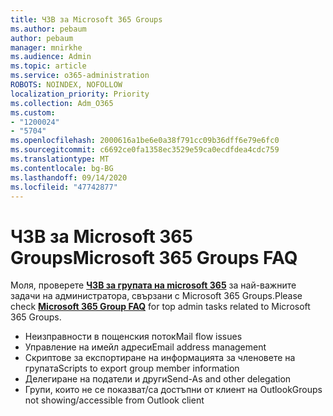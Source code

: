 ```yaml
---
title: ЧЗВ за Microsoft 365 Groups
ms.author: pebaum
author: pebaum
manager: mnirkhe
ms.audience: Admin
ms.topic: article
ms.service: o365-administration
ROBOTS: NOINDEX, NOFOLLOW
localization_priority: Priority
ms.collection: Adm_O365
ms.custom:
- "1200024"
- "5704"
ms.openlocfilehash: 2000616a1be6e0a38f791cc09b36dff6e79e6fc0
ms.sourcegitcommit: c6692ce0fa1358ec3529e59ca0ecdfdea4cdc759
ms.translationtype: MT
ms.contentlocale: bg-BG
ms.lasthandoff: 09/14/2020
ms.locfileid: "47742877"
---
```

# <a name="microsoft-365-groups-faq"></a><span data-ttu-id="20b80-102">ЧЗВ за Microsoft 365 Groups</span><span class="sxs-lookup"><span data-stu-id="20b80-102">Microsoft 365 Groups FAQ</span></span>

<span data-ttu-id="20b80-103">Моля, проверете **[ЧЗВ за групата на microsoft 365](https://aka.ms/M365GroupsFAQ)** за най-важните задачи на администратора, свързани с Microsoft 365 Groups.</span><span class="sxs-lookup"><span data-stu-id="20b80-103">Please check **[Microsoft 365 Group FAQ](https://aka.ms/M365GroupsFAQ)** for top admin tasks related to Microsoft 365 Groups.</span></span>

- <span data-ttu-id="20b80-104">Неизправности в пощенския поток</span><span class="sxs-lookup"><span data-stu-id="20b80-104">Mail flow issues</span></span>
- <span data-ttu-id="20b80-105">Управление на имейл адреси</span><span class="sxs-lookup"><span data-stu-id="20b80-105">Email address management</span></span>
- <span data-ttu-id="20b80-106">Скриптове за експортиране на информацията за членовете на групата</span><span class="sxs-lookup"><span data-stu-id="20b80-106">Scripts to export group member information</span></span>
- <span data-ttu-id="20b80-107">Делегиране на податели и други</span><span class="sxs-lookup"><span data-stu-id="20b80-107">Send-As and other delegation</span></span>
- <span data-ttu-id="20b80-108">Групи, които не се показват/са достъпни от клиент на Outlook</span><span class="sxs-lookup"><span data-stu-id="20b80-108">Groups not showing/accessible from Outlook client</span></span>
